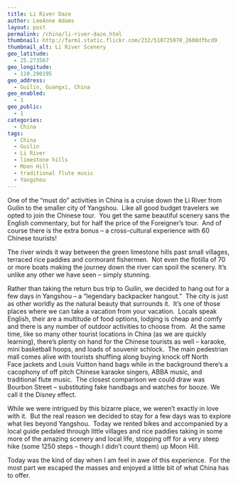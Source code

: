 ```yaml
---
title: Li River Daze
author: LeeAnne Adams
layout: post
permalink: /china/li-river-daze.html
thumbnail: http://farm1.static.flickr.com/232/510725970_2608dfbcd9
thumbnail_alt: Li River Scenery
geo_latitude:
  - 25.273567
geo_longitude:
  - 110.290195
geo_address:
  - Guilin, Guangxi, China
geo_enabled:
  - 1
geo_public:
  - 1
categories:
  - China
tags:
  - China
  - Guilin
  - Li River
  - limestone hills
  - Moon Hill
  - traditional flute music
  - Yangshou
---
```

One of the &#8220;must do&#8221; activities in China is a cruise down the Li River from Guilin to the smaller city of Yangshou.  Like all good budget travelers we opted to join the Chinese tour.  You get the same beautiful scenery sans the English commentary, but for half the price of the Foreigner&#8217;s tour.  And of course there is the extra bonus &#8211; a cross-cultural experience with 60 Chinese tourists! 

The river winds it way between the green limestone hills past small villages, terraced rice paddies and cormorant fishermen.  Not even the flotilla of 70 or more boats making the journey down the river can spoil the scenery. It&#8217;s unlike any other we have seen &#8211; simply stunning. 

Rather than taking the return bus trip to Guilin, we decided to hang out for a few days in Yangshou &#8211; a &#8220;legendary backpacker hangout.&#8221;  The city is just as other worldly as the natural beauty that surrounds it.  It&#8217;s one of those places where we can take a vacation from your vacation.  Locals speak English, their are a multitude of food options, lodging is cheap and comfy and there is any number of outdoor activities to choose from.  At the same time, like so many other tourist locations in China (as we are quickly learning), there&#8217;s plenty on hand for the Chinese tourists as well &#8211; karaoke, mini basketball hoops, and loads of souvenir schlock.  The main pedestrian mall comes alive with tourists shuffling along buying knock off North Face jackets and Louis Vuitton hand bags while in the background there&#8217;s a cacophony of off pitch Chinese karaoke singers, ABBA music, and traditional flute music.  The closest comparison we could draw was Bourbon Street &#8211; substituting fake handbags and watches for booze. We call it the Disney effect. 

While we were intrigued by this bizarre place, we weren&#8217;t exactly in love with it.  But the real reason we decided to stay for a few days was to explore what lies beyond Yangshou.  Today we rented bikes and accompanied by a local guide pedaled through little villages and rice paddies taking in some more of the amazing scenery and local life, stopping off for a very steep hike (some 1250 steps &#8211; though I didn&#8217;t count them) up Moon Hill. 

Today was the kind of day when I am feel in awe of this experience.  For the most part we escaped the masses and enjoyed a little bit of what China has to offer.